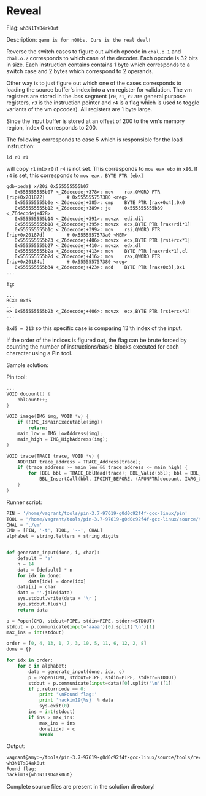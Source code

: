 # Reveal

Flag: `wh3N1TsD4rk0ut`

Description: `qemu is for n00bs. Ours is the real deal!`

Reverse the switch cases to figure out which opcode in `chal.o.1` and `chal.o.2` corresponds to which case of the decoder. Each opcode is 32 bits in size. Each instruction contains contains 1 byte which corresponds to a switch case and 2 bytes which correspond to 2 operands.

Other way is to just figure out which one of the cases corresponds to loading the source buffer's index into a vm register for validation. The vm registers are stored in the .bss segment (`r0`, `r1`, `r2` are general purpose registers, `r3` is the instruction pointer and `r4` is a flag which is used to toggle variants of the vm opcodes). All registers are 1 byte large.

Since the input buffer is stored at an offset of 200 to the vm's memory region, index 0 corresponds to 200.

The following corresponds to case 5 which is responsible for the load instruction: 
```
ld r0 r1
```
will copy `r1` into `r0` if `r4` is not set. This corresponds to `mov eax ebx` in `x86`. If `r4` is set, this corresponds to `mov eax, BYTE PTR [ebx]`

```assembly
gdb-peda$ x/20i 0x555555555b07
   0x555555555b07 <_Z6decodej+378>: mov    rax,QWORD PTR [rip+0x201872]        # 0x555555757380 <reg>
   0x555555555b0e <_Z6decodej+385>: cmp    BYTE PTR [rax+0x4],0x0
   0x555555555b12 <_Z6decodej+389>: je     0x555555555b39 <_Z6decodej+428>
   0x555555555b14 <_Z6decodej+391>: movzx  edi,dil
   0x555555555b18 <_Z6decodej+395>: movzx  ecx,BYTE PTR [rax+rdi*1]
   0x555555555b1c <_Z6decodej+399>: mov    rsi,QWORD PTR [rip+0x20187d]        # 0x5555557573a0 <MEM>
   0x555555555b23 <_Z6decodej+406>: movzx  ecx,BYTE PTR [rsi+rcx*1]
   0x555555555b27 <_Z6decodej+410>: movzx  edx,dl
   0x555555555b2a <_Z6decodej+413>: mov    BYTE PTR [rax+rdx*1],cl
   0x555555555b2d <_Z6decodej+416>: mov    rax,QWORD PTR [rip+0x20184c]        # 0x555555757380 <reg>
   0x555555555b34 <_Z6decodej+423>: add    BYTE PTR [rax+0x3],0x1
...
```

Eg:
```assembly
...
RCX: 0xd5
...
=> 0x555555555b23 <_Z6decodej+406>: movzx  ecx,BYTE PTR [rsi+rcx*1]
...
```
`0xd5 = 213` so this specific case is comparing 13'th index of the input.

If the order of the indices is figured out, the flag can be brute forced by counting the number of instructions/basic-blocks executed for each character using a Pin tool.

Sample solution:

Pin tool:
```cpp
...
VOID docount() {
    bblCount++;
}

VOID image(IMG img, VOID *v) {
    if (!IMG_IsMainExecutable(img))
        return;
    main_low = IMG_LowAddress(img);
    main_high = IMG_HighAddress(img);
}

VOID trace(TRACE trace, VOID *v) {
    ADDRINT trace_address = TRACE_Address(trace);
    if (trace_address >= main_low && trace_address <= main_high) {
        for (BBL bbl = TRACE_BblHead(trace); BBL_Valid(bbl); bbl = BBL_Next(bbl))
            BBL_InsertCall(bbl, IPOINT_BEFORE, (AFUNPTR)docount, IARG_UINT32, BBL_NumIns(bbl), IARG_END);
    }
}
```

Runner script:
```python
PIN = '/home/vagrant/tools/pin-3.7-97619-g0d0c92f4f-gcc-linux/pin'
TOOL = '/home/vagrant/tools/pin-3.7-97619-g0d0c92f4f-gcc-linux/source/tools/rev3al/obj-intel64/reveal.so'
CHAL = './vm'
CMD = [PIN, '-t', TOOL, '--', CHAL]
alphabet = string.letters + string.digits


def generate_input(done, i, char):
    default = 'a'
    n = 14
    data = [default] * n
    for idx in done:
        data[idx] = done[idx]
    data[i] = char
    data = ''.join(data)
    sys.stdout.write(data + '\r')
    sys.stdout.flush()
    return data

p = Popen(CMD, stdout=PIPE, stdin=PIPE, stderr=STDOUT)
stdout = p.communicate(input='aaaa')[0].split('\n')[1]
max_ins = int(stdout)

order = [0, 4, 13, 1, 7, 3, 10, 5, 11, 6, 12, 2, 8]
done = {}

for idx in order:
    for c in alphabet:
        data = generate_input(done, idx, c)
        p = Popen(CMD, stdout=PIPE, stdin=PIPE, stderr=STDOUT)
        stdout = p.communicate(input=data)[0].split('\n')[1]
        if p.returncode == 0:
            print '\nFound flag:'
            print 'hackim19{%s}' % data
            sys.exit(0)
        ins = int(stdout)
        if ins > max_ins:
            max_ins = ins
            done[idx] = c
            break
```

Output:
```bash
vagrant@amy:~/tools/pin-3.7-97619-g0d0c92f4f-gcc-linux/source/tools/rev3al$ python sol.py
wh3N1TsD4ak0ut
Found flag:
hackim19{wh3N1TsD4ak0ut}
```

Complete source files are present in the solution directory!
